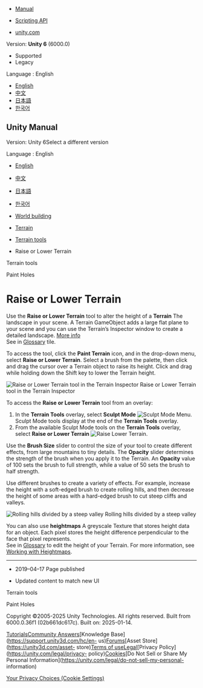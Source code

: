 [](https://docs.unity3d.com)

  * [Manual](../Manual/index.html)
  * [Scripting API](../ScriptReference/index.html)

  * [unity.com](https://unity.com/)

Version: **Unity 6** (6000.0)

  * Supported
  * Legacy

Language : English

  * [English](/Manual/terrain-RaiseLowerTerrain.html)
  * [中文](/cn/current/Manual/terrain-RaiseLowerTerrain.html)
  * [日本語](/ja/current/Manual/terrain-RaiseLowerTerrain.html)
  * [한국어](/kr/current/Manual/terrain-RaiseLowerTerrain.html)

[](https://docs.unity3d.com)

## Unity Manual

Version: Unity 6Select a different version

Language : English

  * [English](/Manual/terrain-RaiseLowerTerrain.html)
  * [中文](/cn/current/Manual/terrain-RaiseLowerTerrain.html)
  * [日本語](/ja/current/Manual/terrain-RaiseLowerTerrain.html)
  * [한국어](/kr/current/Manual/terrain-RaiseLowerTerrain.html)

  * [World building](CreatingEnvironments.html)
  * [Terrain](script-Terrain.html)
  * [Terrain tools](terrain-Tools.html)
  * Raise or Lower Terrain

[](terrain-Tools.html)

Terrain tools

[](terrain-PaintHoles.html)

Paint Holes

# Raise or Lower Terrain

Use the **Raise or Lower Terrain** tool to alter the height of a **Terrain**
The landscape in your scene. A Terrain GameObject adds a large flat plane to
your scene and you can use the Terrain’s Inspector window to create a detailed
landscape. [More info](terrain-UsingTerrains.html)  
See in [Glossary](Glossary.html#Terrain) tile.

To access the tool, click the **Paint Terrain** icon, and in the drop-down
menu, select **Raise or Lower Terrain**. Select a brush from the palette, then
click and drag the cursor over a Terrain object to raise its height. Click and
drag while holding down the Shift key to lower the Terrain height.

![Raise or Lower Terrain tool in the Terrain
Inspector](../uploads/Main/1.3.2-RaiseOrLowerTerrains_grey.png) Raise or Lower
Terrain tool in the Terrain Inspector

To access the **Raise or Lower Terrain** tool from an overlay:

  1. In the **Terrain Tools** overlay, select **Sculpt Mode** ![Sculpt Mode Menu](../uploads/Main/terrainOverlays-SculptModeMenuButton.png). Sculpt Mode tools display at the end of the **Terrain Tools** overlay.
  2. From the available Sculpt Mode tools on the **Terrain Tools** overlay, select **Raise or Lower Terrain** ![Raise Lower Terrain](../uploads/Main/terrainOverlays-RaiseLowerTerrainButton.png).

Use the **Brush Size** slider to control the size of your tool to create
different effects, from large mountains to tiny details. The **Opacity**
slider determines the strength of the brush when you apply it to the Terrain.
An **Opacity** value of 100 sets the brush to full strength, while a value of
50 sets the brush to half strength.

Use different brushes to create a variety of effects. For example, increase
the height with a soft-edged brush to create rolling hills, and then decrease
the height of some areas with a hard-edged brush to cut steep cliffs and
valleys.

![Rolling hills divided by a steep
valley](../uploads/Main/1.3.2-TerrainRaiseLower_example.png) Rolling hills
divided by a steep valley

You can also use **heightmaps** A greyscale Texture that stores height data
for an object. Each pixel stores the height difference perpendicular to the
face that pixel represents.  
See in [Glossary](Glossary.html#Heightmap) to edit the height of your Terrain.
For more information, see [Working with Heightmaps](terrain-Heightmaps.html).

* * *

  * 2019–04–17 Page published 

  * Updated content to match new UI

[](terrain-Tools.html)

Terrain tools

[](terrain-PaintHoles.html)

Paint Holes

Copyright ©2005-2025 Unity Technologies. All rights reserved. Built from
6000.0.36f1 (02b661dc617c). Built on: 2025-01-14.

[Tutorials](https://learn.unity.com/)[Community
Answers](https://answers.unity3d.com)[Knowledge
Base](https://support.unity3d.com/hc/en-
us)[Forums](https://forum.unity3d.com)[Asset Store](https://unity3d.com/asset-
store)[Terms of
use](https://docs.unity3d.com/Manual/TermsOfUse.html)[Legal](https://unity.com/legal)[Privacy
Policy](https://unity.com/legal/privacy-
policy)[Cookies](https://unity.com/legal/cookie-policy)[Do Not Sell or Share
My Personal Information](https://unity.com/legal/do-not-sell-my-personal-
information)

[Your Privacy Choices (Cookie Settings)](javascript:void\(0\);)


